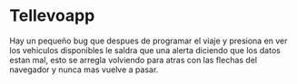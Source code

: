 # Tellevoapp
Hay un pequeño bug que despues de programar el viaje y presiona en ver los vehiculos disponibles le saldra que una alerta diciendo que los datos estan mal,
esto se arregla volviendo para atras con las flechas del navegador y nunca mas vuelve a pasar.
